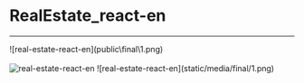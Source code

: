 # RealEstate_react-en

<hr>
![real-estate-react-en](public\final\1.png) <br /> <br />
<img src="/static/media/final/2.png" alt="real-estate-react-en">
![real-estate-react-en](static/media/final/1.png)
